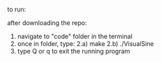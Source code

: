 to run:

after downloading the repo:
1) navigate to "code" folder in the terminal
2) once in folder, type:
2.a) make
2.b) ./VisualSine
3) type Q or q to exit the running program
